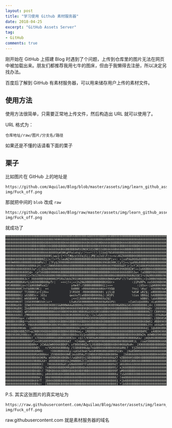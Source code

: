 ```yaml
---
layout: post
title: "学习使用 Github 素材服务器"
date: 2018-04-25
excerpt: "GitHub Assets Server"
tag:
- GitHub
comments: true
---
```



刚开始在 GitHub 上搭建 Blog 时遇到了个问题，上传到仓库里的图片无法在网页中被加载出来。朋友们都推荐我用七牛的图床，但由于我懒得去注册，所以决定另找办法。

百度后了解到 GitHub 有素材服务器，可以用来储存用户上传的素材文件。


## 使用方法

使用方法很简单，只需要正常地上传文件，然后构造出 URL 就可以使用了。

URL 格式为：

	仓库地址/raw/图片/分支名/路径

如果还是不懂的话请看下面的栗子

## 栗子

比如图片在 GitHub 上的地址是

    https://github.com/Aquilao/Blog/blob/master/assets/img/learn_github_assets_server-img/Fuck_off.png

那就把中间的 `blob` 改成 `raw`

	https://github.com/Aquilao/Blog/raw/master/assets/img/learn_github_assets_server-img/Fuck_off.png

就成功了

![](https://github.com/Aquilao/Blog/raw/master/assets/img/learn_github_assets_server-img/Fuck_off.png)

P.S. 其实这张图片的真实地址为

	https://raw.githubusercontent.com/Aquilao/Blog/master/assets/img/learn_github_assets_server-img/Fuck_off.png

raw.githubusercontent.com 就是素材服务器的域名
